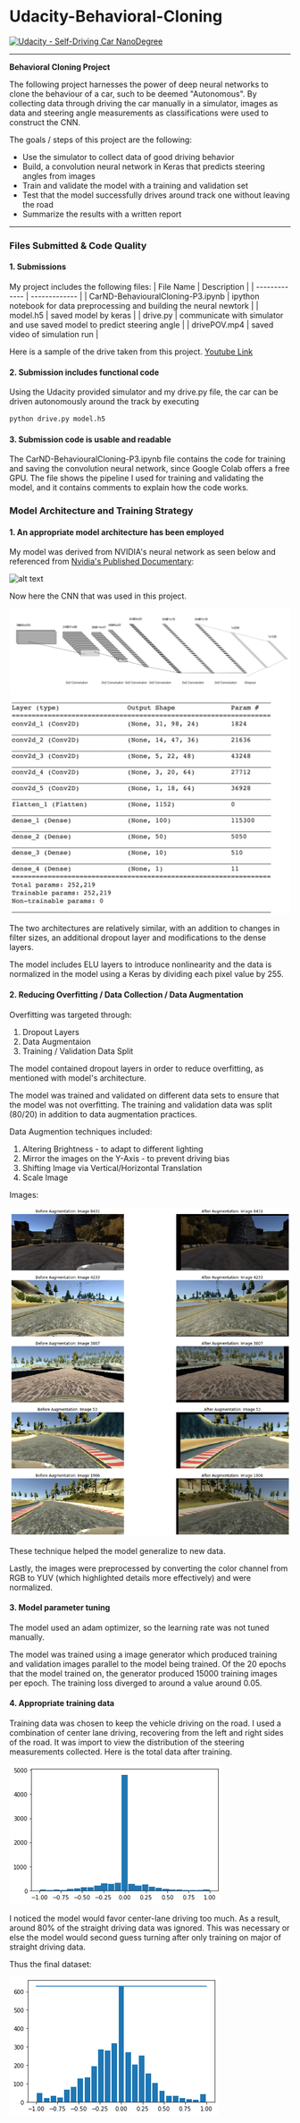 # Udacity-Behavioral-Cloning

[![Udacity - Self-Driving Car NanoDegree](https://s3.amazonaws.com/udacity-sdc/github/shield-carnd.svg)](http://www.udacity.com/drive)

---
**Behavioral Cloning Project**

The following project harnesses the power of deep neural networks to clone the behaviour of a car, such to be deemed "Autonomous". By collecting data through driving the car manually in a simulator, images as data and steering angle measurements as classifications were used to construct the CNN.

The goals / steps of this project are the following:
* Use the simulator to collect data of good driving behavior
* Build, a convolution neural network in Keras that predicts steering angles from images
* Train and validate the model with a training and validation set
* Test that the model successfully drives around track one without leaving the road
* Summarize the results with a written report

---
### Files Submitted & Code Quality

#### 1. Submissions

My project includes the following files:
| File Name | Description |
| ------------- | ------------- |
| CarND-BehaviouralCloning-P3.ipynb | ipython notebook for data preprocessing and building the neural newtork |
| model.h5  | saved model by keras  |
| drive.py  | communicate with simulator and use saved model to predict steering angle  |
| drivePOV.mp4  | saved video of simulation run  |

Here is a sample of the drive taken from this project. [Youtube Link](https://youtu.be/99drYPl_Fdw)


#### 2. Submission includes functional code
Using the Udacity provided simulator and my drive.py file, the car can be driven autonomously around the track by executing 
```sh
python drive.py model.h5
```

#### 3. Submission code is usable and readable

The CarND-BehaviouralCloning-P3.ipynb file contains the code for training and saving the convolution neural network, since Google Colab offers a free GPU. The file shows the pipeline I used for training and validating the model, and it contains comments to explain how the code works.

### Model Architecture and Training Strategy

#### 1. An appropriate model architecture has been employed

My model was derived from NVIDIA's neural network as seen below and referenced from [Nvidia's Published Documentary](http://images.nvidia.com/content/tegra/automotive/images/2016/solutions/pdf/end-to-end-dl-using-px.pdf):

![alt text](https://github.com/navoshta/behavioral-cloning/raw/master/images/model.png)

Now here the CNN that was used in this project.

![alt text](IMG_for_README/nn.png)
![alt text](IMG_for_README/model.png)



The two architectures are relatively similar, with an addition to changes in filter sizes, an additional dropout layer and modifications to the dense layers.


The model includes ELU layers to introduce nonlinearity and the data is normalized in the model using a Keras by dividing each pixel value by 255. 

#### 2. Reducing Overfitting / Data Collection / Data Augmentation

Overfitting was targeted through:
1. Dropout Layers
2. Data Augmentaion
3. Training / Validation Data Split

The model contained dropout layers in order to reduce overfitting, as mentioned with model's architecture.

The model was trained and validated on different data sets to ensure that the model was not overfitting. The training and validation data was split (80/20) in addition to data augmentation practices.

Data Augmention techniques included:
1. Altering Brightness - to adapt to different lighting
2. Mirror the images on the Y-Axis - to prevent driving bias
3. Shifting Image via Vertical/Horizontal Translation
4. Scale Image

Images:

![alt text](IMG_for_README/augmentaion.png)

These technique helped the model generalize to new data.

Lastly, the images were preprocessed by converting the color channel from RGB to YUV (which highlighted details more effectively) and were normalized.

#### 3. Model parameter tuning

The model used an adam optimizer, so the learning rate was not tuned manually.

The model was trained using a image generator which produced training and validation images parallel to the model being trained. Of the 20 epochs that the model trained on, the generator produced 15000 training images per epoch. The training loss diverged to around a value around 0.05.

#### 4. Appropriate training data

Training data was chosen to keep the vehicle driving on the road. I used a combination of center lane driving, recovering from the left and right sides of the road. It was import to view the distribution of the steering measurements collected. Here is the total data after training.

![alt text](IMG_for_README/datadistribution.png)

I noticed the model would favor center-lane driving too much. As a result, around 80% of the straight driving data was ignored. This was necessary or else the model would second guess turning after only training on major of straight driving data. 

Thus the final dataset: 

![alt text](IMG_for_README/datadistributionafter.png)

